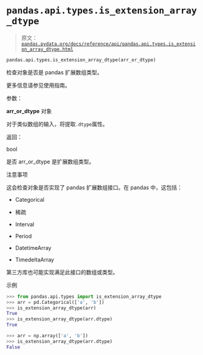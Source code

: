 # `pandas.api.types.is_extension_array_dtype`

> 原文：[`pandas.pydata.org/docs/reference/api/pandas.api.types.is_extension_array_dtype.html`](https://pandas.pydata.org/docs/reference/api/pandas.api.types.is_extension_array_dtype.html)

```py
pandas.api.types.is_extension_array_dtype(arr_or_dtype)
```

检查对象是否是 pandas 扩展数组类型。

更多信息请参见使用指南。

参数：

**arr_or_dtype** 对象

对于类似数组的输入，将提取`.dtype`属性。

返回：

bool

是否 arr_or_dtype 是扩展数组类型。

注意事项

这会检查对象是否实现了 pandas 扩展数组接口。在 pandas 中，这包括：

+   Categorical

+   稀疏

+   Interval

+   Period

+   DatetimeArray

+   TimedeltaArray

第三方库也可能实现满足此接口的数组或类型。

示例

```py
>>> from pandas.api.types import is_extension_array_dtype
>>> arr = pd.Categorical(['a', 'b'])
>>> is_extension_array_dtype(arr)
True
>>> is_extension_array_dtype(arr.dtype)
True 
```

```py
>>> arr = np.array(['a', 'b'])
>>> is_extension_array_dtype(arr.dtype)
False 
```
